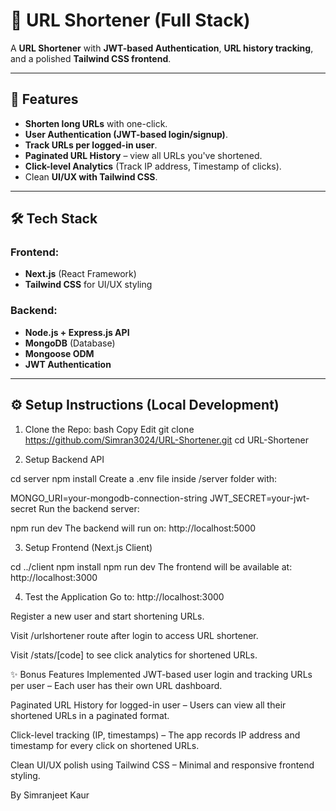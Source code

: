 # 🔗 URL Shortener (Full Stack)

A **URL Shortener** with **JWT-based Authentication**, **URL history tracking**, and a polished **Tailwind CSS frontend**.

---

## 🚀 Features
- **Shorten long URLs** with one-click.
- **User Authentication (JWT-based login/signup)**.
- **Track URLs per logged-in user**.
- **Paginated URL History** – view all URLs you've shortened.
- **Click-level Analytics** (Track IP address, Timestamp of clicks).
- Clean **UI/UX with Tailwind CSS**.

---

## 🛠️ Tech Stack
### Frontend:
- **Next.js** (React Framework)
- **Tailwind CSS** for UI/UX styling

### Backend:
- **Node.js + Express.js API**
- **MongoDB** (Database)
- **Mongoose ODM**
- **JWT Authentication**


---

## ⚙️ Setup Instructions (Local Development)
1. Clone the Repo:
bash
Copy
Edit
git clone https://github.com/Simran3024/URL-Shortener.git
cd URL-Shortener

2. Setup Backend API

cd server
npm install
Create a .env file inside /server folder with:

MONGO_URI=your-mongodb-connection-string
JWT_SECRET=your-jwt-secret
Run the backend server:

npm run dev
The backend will run on: http://localhost:5000

3. Setup Frontend (Next.js Client)

cd ../client
npm install
npm run dev
The frontend will be available at: http://localhost:3000

4. Test the Application
Go to: http://localhost:3000

Register a new user and start shortening URLs.

Visit /urlshortener route after login to access URL shortener.

Visit /stats/[code] to see click analytics for shortened URLs.

✨ Bonus Features Implemented
JWT-based user login and tracking URLs per user – Each user has their own URL dashboard.

Paginated URL History for logged-in user – Users can view all their shortened URLs in a paginated format.

Click-level tracking (IP, timestamps) – The app records IP address and timestamp for every click on shortened URLs.

Clean UI/UX polish using Tailwind CSS – Minimal and responsive frontend styling.


By Simranjeet Kaur
